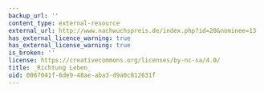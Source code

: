 ```yaml
---
backup_url: ''
content_type: external-resource
external_url: http://www.nachwuchspreis.de/index.php?id=20&nominee=13
has_external_licence_warning: true
has_external_license_warning: true
is_broken: ''
license: https://creativecommons.org/licenses/by-nc-sa/4.0/
title: _Richtung Leben_
uid: 0067041f-6de9-48ae-aba3-d9a0c812631f
---
```

